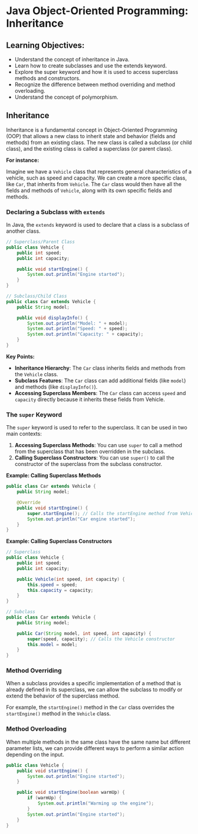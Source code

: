 # Java Object-Oriented Programming: Inheritance

## Learning Objectives:

- Understand the concept of inheritance in Java.
- Learn how to create subclasses and use the extends keyword.
- Explore the super keyword and how it is used to access superclass methods and constructors.
- Recognize the difference between method overriding and method overloading.
- Understand the concept of polymorphism.

## Inheritance

Inheritance is a fundamental concept in Object-Oriented Programming (OOP) that allows a new class to inherit state and behavior (fields and methods) from an existing class. The new class is called a subclass (or child class), and the existing class is called a superclass (or parent class).

**For instance:**

Imagine we have a `Vehicle` class that represents general characteristics of a vehicle, such as speed and capacity. We can create a more specific class, like `Car`, that inherits from `Vehicle`. The `Car` class would then have all the fields and methods of `Vehicle`, along with its own specific fields and methods.

### Declaring a Subclass with `extends`

In Java, the `extends` keyword is used to declare that a class is a subclass of another class.

```java
// Superclass/Parent Class
public class Vehicle {
    public int speed;
    public int capacity;

    public void startEngine() {
        System.out.println("Engine started");
    }
}

// Subclass/Child Class
public class Car extends Vehicle {
    public String model;

    public void displayInfo() {
        System.out.println("Model: " + model);
        System.out.println("Speed: " + speed);
        System.out.println("Capacity: " + capacity);
    }
}
```
**Key Points:**

- **Inheritance Hierarchy**: The `Car` class inherits fields and methods from the `Vehicle` class.
- **Subclass Features**: The `Car` class can add additional fields (like `model`) and methods (like `displayInfo()`).
- **Accessing Superclass Members**: The `Car` class can access `speed` and `capacity` directly because it inherits these fields from Vehicle.

### The `super` Keyword

The `super` keyword is used to refer to the superclass. It can be used in two main contexts:

1.	**Accessing Superclass Methods**: You can use `super` to call a method from the superclass that has been overridden in the subclass.
2.	**Calling Superclass Constructors**: You can use `super()` to call the constructor of the superclass from the subclass constructor.

**Example: Calling Superclass Methods**
```java
public class Car extends Vehicle {
    public String model;

    @Override
    public void startEngine() {
        super.startEngine(); // Calls the startEngine method from Vehicle
        System.out.println("Car engine started");
    }
}
```
**Example: Calling Superclass Constructors**
```java
// Superclass
public class Vehicle {
    public int speed;
    public int capacity;

    public Vehicle(int speed, int capacity) {
        this.speed = speed;
        this.capacity = capacity;
    }
}

// Subclass
public class Car extends Vehicle {
    public String model;

    public Car(String model, int speed, int capacity) {
        super(speed, capacity); // Calls the Vehicle constructor
        this.model = model;
    }
}
```
### Method Overriding
When a subclass provides a specific implementation of a method that is already defined in its superclass, we can allow the subclass to modify or extend the behavior of the superclass method.

For example, the `startEngine()` method in the `Car` class overrides the `startEngine()` method in the `Vehicle` class.

### Method Overloading
When multiple methods in the same class have the same name but different parameter lists, we can provide different ways to perform a similar action depending on the input.
```java
public class Vehicle {
    public void startEngine() {
        System.out.println("Engine started");
    }

    public void startEngine(boolean warmUp) {
        if (warmUp) {
            System.out.println("Warming up the engine");
        }
        System.out.println("Engine started");
    }
}
```

